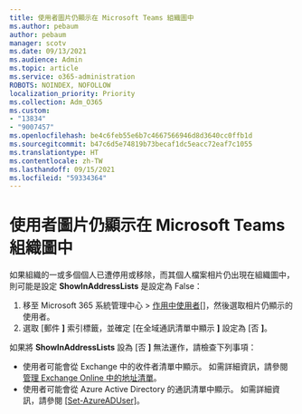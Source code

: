 ```yaml
---
title: 使用者圖片仍顯示在 Microsoft Teams 組織圖中
ms.author: pebaum
author: pebaum
manager: scotv
ms.date: 09/13/2021
ms.audience: Admin
ms.topic: article
ms.service: o365-administration
ROBOTS: NOINDEX, NOFOLLOW
localization_priority: Priority
ms.collection: Adm_O365
ms.custom:
- "13834"
- "9007457"
ms.openlocfilehash: be4c6feb55e6b7c4667566946d8d3640cc0ffb1d
ms.sourcegitcommit: b47c6d5e74819b73becaf1dc5eacc72eaf7c1055
ms.translationtype: HT
ms.contentlocale: zh-TW
ms.lasthandoff: 09/15/2021
ms.locfileid: "59334364"
---
```

# <a name="user-picture-still-appears-in-the-microsoft-teams-organization-chart"></a>使用者圖片仍顯示在 Microsoft Teams 組織圖中

如果組織的一或多個個人已遭停用或移除，而其個人檔案相片仍出現在組織圖中，則可能是設定 **ShowInAddressLists** 是設定為 False： 

1. 移至 Microsoft 365 系統管理中心 > [作用中使用者[]](https://admin.microsoft.com/Adminportal/Home?source=applauncher#/users)，然後選取相片仍顯示的使用者。 
1. 選取 [郵件 **]** 索引標籤，並確定 [在全域通訊清單中顯示 **]** 設定為 [否 **]**。

如果將 **ShowInAddressLists** 設為 [否 **]** 無法運作，請檢查下列事項： 

- 使用者可能會從 Exchange 中的收件者清單中顯示。 如需詳細資訊，請參閱[管理 Exchange Online 中的地址清單](https://docs.microsoft.com/exchange/address-books/address-lists/manage-address-lists#use-the-eac-to-hide-recipients-from-address-lists)。 
- 使用者可能會從 Azure Active Directory 的通訊清單中顯示。 如需詳細資訊，請參閱 [[Set-AzureADUser]](https://docs.microsoft.com/powershell/module/azuread/set-azureaduser?view=azureadps-2.0)。 
